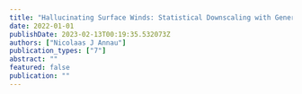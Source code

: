 ```yaml
---
title: "Hallucinating Surface Winds: Statistical Downscaling with Generative Adversarial Networks to Convection Permitting Scales"
date: 2022-01-01
publishDate: 2023-02-13T00:19:35.532073Z
authors: ["Nicolaas J Annau"]
publication_types: ["7"]
abstract: ""
featured: false
publication: ""
---
```


